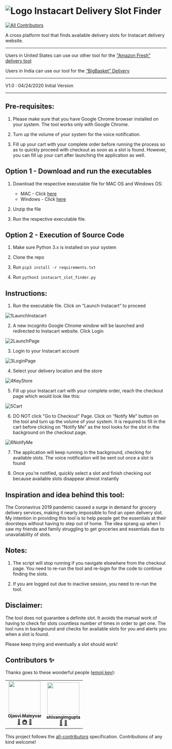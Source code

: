 # ![Logo](https://raw.githubusercontent.com/vivekgautam104/instacart-slot-finder/master/images/shopping_bag_70x70.png) Instacart Delivery Slot Finder
<!-- ALL-CONTRIBUTORS-BADGE:START - Do not remove or modify this section -->
[![All Contributors](https://img.shields.io/badge/all_contributors-2-orange.svg?style=flat-square)](#contributors-)
<!-- ALL-CONTRIBUTORS-BADGE:END -->
A cross platform tool that finds available delivery slots for Instacart delivery website.

****
Users in United States can use our other tool for the ["Amazon Fresh" delivery tool](https://github.com/ojasvi92/Amazon-Fresh-Delivery-Slot-Notifier-COVID-19)

Users in India can use our tool for the [“BigBasket” Delivery](https://github.com/vivekgautam104/bigbasket-slot-finder)
****
V1.0 : 04/24/2020 
Initial Version
****


## Pre-requisites: 

1. Please make sure that you have Google Chrome browser installed on your system. The tool works only with Google Chrome.

2. Turn up the volume of your system for the voice notification.

3. Fill up your cart with your complete order before running the process so as to quickly proceed with checkout as soon as a slot is found. However, you can fill up your cart after launching the application as well. 

## Option 1 - Download and run the executables

1. Download the respective executable file for MAC OS and Windows OS:
	* MAC - Click [here](https://github.com/vivekgautam104/instacart-slot-finder/files/4533938/instacart_slot_finder_mac.zip)
	* Windows - Click [here](https://github.com/vivekgautam104/instacart-slot-finder/files/4533935/instacart_slot_finder_win.zip)

2. Unzip the file

3. Run the respective executable file.

## Option 2 - Execution of Source Code 

1. Make sure Python 3.x is installed on your system

2. Clone the repo

3. Run `pip3 install -r requirements.txt`

4. Run `python3 instacart_slot_finder.py`

## Instructions:

1. Run the executable file. Click on “Launch Instacart” to proceed

![1LaunchInstacart](https://raw.githubusercontent.com/vivekgautam104/instacart-slot-finder/master/images/1LaunchInstacart.png)

2. A new incognito Google Chrome window will be launched and redirected to Instacart website. Click Login

![2LaunchPage](https://raw.githubusercontent.com/vivekgautam104/instacart-slot-finder/master/images/2LaunchPage.png)

3. Login to your Instacart account

![3LoginPage](https://raw.githubusercontent.com/vivekgautam104/instacart-slot-finder/master/images/3LoginPage.png)

4. Select your delivery location and the store

![4KeyStore](https://raw.githubusercontent.com/vivekgautam104/instacart-slot-finder/master/images/4KeyStore.png)

5. Fill up your Instacart cart with your complete order, reach the checkout page which would look like this:

![5Cart](https://raw.githubusercontent.com/vivekgautam104/instacart-slot-finder/master/images/5Cart.png)

6. DO NOT click "Go to Checkout" Page. Click on “Notify Me” button on the tool and turn up the volume of your system. It is required to fill in the cart before clicking on "Notify Me" as the tool looks for the slot in the background on the checkout page. 

![6NotifyMe](https://raw.githubusercontent.com/vivekgautam104/instacart-slot-finder/master/images/6NotifyMe.png)

7. The application will keep running in the background, checking for available slots. The voice notification will be sent out once a slot is found

8. Once you're notified, quickly select a slot and finish checking out because available slots disappear almost instantly

## Inspiration and idea behind this tool:

The Coronavirus 2019 pandemic caused a surge in demand for grocery delivery services, making it nearly impossible to find an open delivery slot. My intention in providing this tool is to help people get the essentials at their doorsteps without having to step out of home. The idea sprang up when I saw my friends and family struggling to get groceries and essentials due to unavailability of slots.

## Notes:
1. The script will stop running if you navigate elsewhere from the checkout page. You need to re-run the tool and re-login for the code to continue finding the slots.

2. If you are logged out due to inactive session, you need to re-run the tool.


## Disclaimer:
The tool does not guarantee a definite slot. It avoids the manual work of having to check for slots countless number of times in order to get one. The tool runs in background and checks for available slots for you and alerts you when a slot is found.

Please keep trying and eventually a slot should work! 

## Contributors ✨

Thanks goes to these wonderful people ([emoji key](https://allcontributors.org/docs/en/emoji-key)):

<!-- ALL-CONTRIBUTORS-LIST:START - Do not remove or modify this section -->
<!-- prettier-ignore-start -->
<!-- markdownlint-disable -->
<table>
  <tr>
    <td align="center"><a href="https://github.com/ojasvi92"><img src="https://avatars3.githubusercontent.com/u/4646567?v=4" width="100px;" alt=""/><br /><sub><b>Ojasvi Maleyvar</b></sub></a><br /><a href="#design-ojasvi92" title="Design">🎨</a> <a href="#infra-ojasvi92" title="Infrastructure (Hosting, Build-Tools, etc)">🚇</a> <a href="#maintenance-ojasvi92" title="Maintenance">🚧</a></td>
    <td align="center"><a href="https://github.com/shivangimgupta"><img src="https://avatars3.githubusercontent.com/u/32472018?v=4" width="100px;" alt=""/><br /><sub><b>shivangimgupta</b></sub></a><br /><a href="#userTesting-shivangimgupta" title="User Testing">📓</a> <a href="https://github.com/vivekgautam104/bigbasket-slot-finder/commits?author=shivangimgupta" title="Documentation">📖</a></td>
  </tr>
</table>

<!-- markdownlint-enable -->
<!-- prettier-ignore-end -->
<!-- ALL-CONTRIBUTORS-LIST:END -->

This project follows the [all-contributors](https://github.com/all-contributors/all-contributors) specification. Contributions of any kind welcome!

